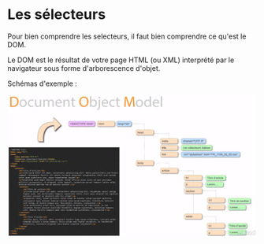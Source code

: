 # Les sélecteurs

Pour bien comprendre les selecteurs, il faut bien comprendre ce qu'est le DOM.

Le DOM est le résultat de votre page HTML (ou XML) interprété par le navigateur sous forme d'arborescence d'objet.

Schémas d'exemple :

![DOM](img/DOM-1.png)





